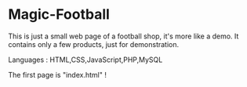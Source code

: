 # Magic-Football
This is just a small web page of a football shop, it's more like a demo.
It contains only a few products, just for demonstration.

Languages : HTML,CSS,JavaScript,PHP,MySQL



The first page is "index.html" ! 
